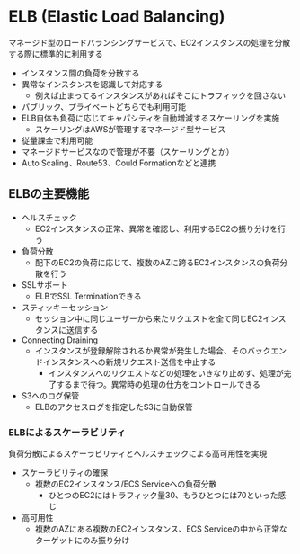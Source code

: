 # ELB (Elastic Load Balancing)

マネージド型のロードバランシングサービスで、EC2インスタンスの処理を分散する際に標準的に利用する

- インスタンス間の負荷を分散する
- 異常なインスタンスを認識して対応する
  - 例えば止まってるインスタンスがあればそこにトラフィックを回さない
- パブリック、プライベートどちらでも利用可能
- ELB自体も負荷に応じてキャパシティを自動増減するスケーリングを実施
  - スケーリングはAWSが管理するマネージド型サービス
- 従量課金で利用可能
- マネージドサービスなので管理が不要（スケーリングとか）
- Auto Scaling、Route53、Could Formationなどと連携

## ELBの主要機能

- ヘルスチェック
  - EC2インスタンスの正常、異常を確認し、利用するEC2の振り分けを行う
- 負荷分散
  - 配下のEC2の負荷に応じて、複数のAZに跨るEC2インスタンスの負荷分散を行う
- SSLサポート
  - ELBでSSL Terminationできる
- スティッキーセッション
  - セッション中に同じユーザーから来たリクエストを全て同じEC2インスタンスに送信する
- Connecting Draining
  - インスタンスが登録解除されるか異常が発生した場合、そのバックエンドインスタンスへの新規リクエスト送信を中止する
    - インスタンスへのリクエストなどの処理をいきなり止めず、処理が完了するまで待つ。異常時の処理の仕方をコントロールできる
- S3へのログ保管
  - ELBのアクセスログを指定したS3に自動保管

### ELBによるスケーラビリティ

負荷分散によるスケーラビリティとヘルスチェックによる高可用性を実現

- スケーラビリティの確保
  - 複数のEC2インスタンス/ECS Serviceへの負荷分散
    - ひとつのEC2にはトラフィック量30、もうひとつには70といった感じ
- 高可用性
  - 複数のAZにある複数のEC2インスタンス、ECS Serviceの中から正常なターゲットにのみ振り分け